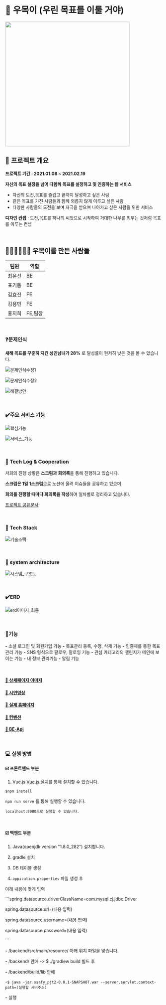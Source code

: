 # 🌳 우목이 (우린 목표를 이룰 거야)
<img src = "https://user-images.githubusercontent.com/38427646/126250991-a5e359ca-0938-42cb-b074-7c7856dbdc11.png" width="400px">
<br>

## 🌳  프로젝트 개요

<b>프로젝트 기간 : 2021.01.08 ~ 2021.02.19</b>

**자신의 목표 설정을 넘어 다함께 목표를 설정하고 및 인증하는 웹 서비스**

- 자신의 도전,목표를 즐겁고 끝까지 달성하고 싶은 사람
- 같은 목표를  가진 사람들과 함께 외롭지 않게 이루고 싶은 사람
- 다양한 사람들의 도전을 보며 자극을 받으며 나아가고 싶은 사람을 위한 서비스

**디자인 컨셉** : 도전,목표를 하나의 씨앗으로 시작하여 거대한 나무를 키우는 것처럼 목표를 이루는 컨셉 </b>


<br>

## 👩🏻‍💻👨🏻‍💻 우목이를 만든 사람들

| 팀원   | 역할    |
| ------ | ------- |
| 최은선 | BE      |
| 표기동 | BE      |
| 김효진 | FE      |
| 김용민 | FE    |
| 홍지희 | FE,팀장 |

<br>

### ❓문제인식  

**새해 목표를 꾸준히 지킨 성인남녀가 28%** 로 달성률이 현저히 낮은 것을 볼 수 있습니다. 

![문제인식수정1](/uploads/7b05c08559365a3cbcfbec1ea3ed5400/문제인식수정1.PNG)

![문제인식수정2](/uploads/72e9fe7a2d5dcce3c44762bab2811a10/문제인식수정2.PNG)

![해결방안](/uploads/02e6e22d840c07803e810f7097312b95/해결방안.PNG)

<br>

### ✔️주요 서비스 기능

![핵심기능](/uploads/ae84ca71747ea6b30661fd8c802af08a/핵심기능.PNG)

![서비스_기능](/uploads/17b64fcc5f11b79c63f2acc7dcd5bb03/서비스_기능.PNG)

<br>


### 🌱 Tech Log  &  Cooperation

 저희의 진행 상황은 **스크럼과 회의록**을 통해 진행하고 있습니다. 

 **스크럼은  1일 1스크럼**으로  노션에 올려 이슈들을 공유하고 있으며 

 **회의를 진행할 때마다 회의록을 작성**하여 일차별로 정리하고 있습니다.

[프로젝트 공유문서](https://www.notion.so/A303-1d48727b951b41a18886118e55d04fb8)

<br>

### 🌱 Tech Stack

![기술스택](https://user-images.githubusercontent.com/38427646/126262711-ae506989-798f-4143-978a-882827bdd6ef.png)

<br>

### 🌱 system architecture

![시스템_구조도](/uploads/521385d54611d84f99e3e0572a5edf9f/시스템_구조도.PNG)

<br>

### ✔️ERD

![erd이미지_최종](/uploads/93dd266aae0b4d6e79298ebca9fecbe8/erd이미지_최종.PNG)

</details>

<br>

### 🌱기능

**-** 소셜 로그인 및 회원가입 가능
**-** 목표관리 등록, 수정, 삭제 기능
**-** 인증제를 통한 목표관리 기능
**-** SNS 형식으로 팔로우, 팔로잉 기능
**-** 관심 카테고리의 챌린지가 메인에 보이는 기능
**-** 내 정보 관리기능
**-** 알림 기능 

<br>

#### [ 🌳 상세페이지 이미지 ](https://www.notion.so/7156847a4022484da2f3002e27f20941)
#### [ 🌳 시연영상 ](https://www.notion.so/No-04c62b36acc64a9c9cbcb02ec6668851)
#### [ 🌳 실제 홈페이지 ](http://i4a303.p.ssafy.io/)

#### [🌱 컨벤션](https://www.notion.so/332cddb89bff4354b3aee8bc1d2746a8)
#### [🌱 BE-Api](https://www.notion.so/a4d59235ba6f4795b0c7677414e0d766)

<br>



### 💻 실행 방법

#### ☑️ 프론트엔드 부분

1. Vue.js [Vue.js 설치](https://kr.vuejs.org/v2/guide/index.html)를 통해 설치할 수 있습니다. 

  ``` $npm install ```

   ```npm run serve``` 를 통해 실행할 수 있습니다. 

    localhost:8080으로 실행할 수 있습니다.

<br>

#### ☑️ 백엔드 부분

1. Java(openjdk version "1.8.0_282") 설치합니다.

2. gradle 설치

3. DB 테이블 생성

4. ```appication.properties``` 파일 생성  후

아래 내용에 맞게 입력

\```spring.datasource.driverClassName=com.mysql.cj.jdbc.Driver

   spring.datasource.url=(내용 입력)

   spring.datasource.username=(내용 입력)

   spring.datasource.password=(내용 입력)

\```

**-** /backend/src/main/resource/ 아래 위치 파일을 넣습니다. 

**-** /backend/ 안에   ->   $ ./gradlew build 빌드 후

**-** /backend/build/lib 안에 

-```$ java -jar ssafy_pjt2-0.0.1-SNAPSHOT.war --server.servlet.context-path=(실행할 서버주소)```

**-** 실행



